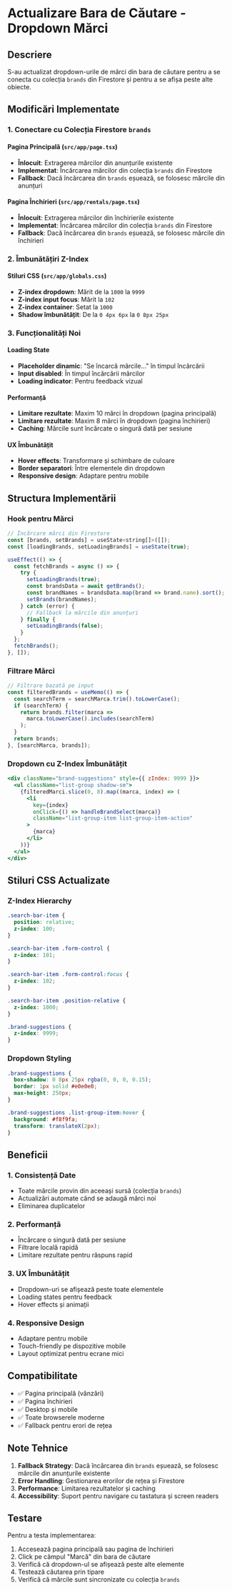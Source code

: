 # Actualizare Bara de Căutare - Dropdown Mărci

## Descriere
S-au actualizat dropdown-urile de mărci din bara de căutare pentru a se conecta cu colecția `brands` din Firestore și pentru a se afișa peste alte obiecte.

## Modificări Implementate

### 1. Conectare cu Colecția Firestore `brands`

#### Pagina Principală (`src/app/page.tsx`)
- **Înlocuit**: Extragerea mărcilor din anunțurile existente
- **Implementat**: Încărcarea mărcilor din colecția `brands` din Firestore
- **Fallback**: Dacă încărcarea din `brands` eșuează, se folosesc mărcile din anunțuri

#### Pagina Închirieri (`src/app/rentals/page.tsx`)
- **Înlocuit**: Extragerea mărcilor din închirierile existente
- **Implementat**: Încărcarea mărcilor din colecția `brands` din Firestore
- **Fallback**: Dacă încărcarea din `brands` eșuează, se folosesc mărcile din închirieri

### 2. Îmbunătățiri Z-Index

#### Stiluri CSS (`src/app/globals.css`)
- **Z-index dropdown**: Mărit de la `1000` la `9999`
- **Z-index input focus**: Mărit la `102`
- **Z-index container**: Setat la `1000`
- **Shadow îmbunătățit**: De la `0 4px 6px` la `0 8px 25px`

### 3. Funcționalități Noi

#### Loading State
- **Placeholder dinamic**: "Se încarcă mărcile..." în timpul încărcării
- **Input disabled**: În timpul încărcării mărcilor
- **Loading indicator**: Pentru feedback vizual

#### Performanță
- **Limitare rezultate**: Maxim 10 mărci în dropdown (pagina principală)
- **Limitare rezultate**: Maxim 8 mărci în dropdown (pagina închirieri)
- **Caching**: Mărcile sunt încărcate o singură dată per sesiune

#### UX Îmbunătățit
- **Hover effects**: Transformare și schimbare de culoare
- **Border separatori**: Între elementele din dropdown
- **Responsive design**: Adaptare pentru mobile

## Structura Implementării

### Hook pentru Mărci
```javascript
// Încărcare mărci din Firestore
const [brands, setBrands] = useState<string[]>([]);
const [loadingBrands, setLoadingBrands] = useState(true);

useEffect(() => {
  const fetchBrands = async () => {
    try {
      setLoadingBrands(true);
      const brandsData = await getBrands();
      const brandNames = brandsData.map(brand => brand.name).sort();
      setBrands(brandNames);
    } catch (error) {
      // Fallback la mărcile din anunțuri
    } finally {
      setLoadingBrands(false);
    }
  };
  fetchBrands();
}, []);
```

### Filtrare Mărci
```javascript
// Filtrare bazată pe input
const filteredBrands = useMemo(() => {
  const searchTerm = searchMarca.trim().toLowerCase();
  if (searchTerm) {
    return brands.filter(marca => 
      marca.toLowerCase().includes(searchTerm)
    );
  }
  return brands;
}, [searchMarca, brands]);
```

### Dropdown cu Z-Index Îmbunătățit
```jsx
<div className="brand-suggestions" style={{ zIndex: 9999 }}>
  <ul className="list-group shadow-sm">
    {filteredMarci.slice(0, 8).map((marca, index) => (
      <li
        key={index}
        onClick={() => handleBrandSelect(marca)}
        className="list-group-item list-group-item-action"
      >
        {marca}
      </li>
    ))}
  </ul>
</div>
```

## Stiluri CSS Actualizate

### Z-Index Hierarchy
```css
.search-bar-item {
  position: relative;
  z-index: 100;
}

.search-bar-item .form-control {
  z-index: 101;
}

.search-bar-item .form-control:focus {
  z-index: 102;
}

.search-bar-item .position-relative {
  z-index: 1000;
}

.brand-suggestions {
  z-index: 9999;
}
```

### Dropdown Styling
```css
.brand-suggestions {
  box-shadow: 0 8px 25px rgba(0, 0, 0, 0.15);
  border: 1px solid #e0e0e0;
  max-height: 250px;
}

.brand-suggestions .list-group-item:hover {
  background: #f8f9fa;
  transform: translateX(2px);
}
```

## Beneficii

### 1. **Consistență Date**
- Toate mărcile provin din aceeași sursă (colecția `brands`)
- Actualizări automate când se adaugă mărci noi
- Eliminarea duplicatelor

### 2. **Performanță**
- Încărcare o singură dată per sesiune
- Filtrare locală rapidă
- Limitare rezultate pentru răspuns rapid

### 3. **UX Îmbunătățit**
- Dropdown-uri se afișează peste toate elementele
- Loading states pentru feedback
- Hover effects și animații

### 4. **Responsive Design**
- Adaptare pentru mobile
- Touch-friendly pe dispozitive mobile
- Layout optimizat pentru ecrane mici

## Compatibilitate

- ✅ Pagina principală (vânzări)
- ✅ Pagina închirieri
- ✅ Desktop și mobile
- ✅ Toate browserele moderne
- ✅ Fallback pentru erori de rețea

## Note Tehnice

1. **Fallback Strategy**: Dacă încărcarea din `brands` eșuează, se folosesc mărcile din anunțurile existente
2. **Error Handling**: Gestionarea erorilor de rețea și Firestore
3. **Performance**: Limitarea rezultatelor și caching
4. **Accessibility**: Suport pentru navigare cu tastatura și screen readers

## Testare

Pentru a testa implementarea:

1. Accesează pagina principală sau pagina de închirieri
2. Click pe câmpul "Marcă" din bara de căutare
3. Verifică că dropdown-ul se afișează peste alte elemente
4. Testează căutarea prin tipare
5. Verifică că mărcile sunt sincronizate cu colecția `brands` 
